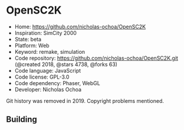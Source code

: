 # OpenSC2K

- Home: https://github.com/nicholas-ochoa/OpenSC2K
- Inspiration: SimCity 2000
- State: beta
- Platform: Web
- Keyword: remake, simulation
- Code repository: https://github.com/nicholas-ochoa/OpenSC2K.git (@created 2018, @stars 4738, @forks 63)
- Code language: JavaScript
- Code license: GPL-3.0
- Code dependency: Phaser, WebGL
- Developer: Nicholas Ochoa

Git history was removed in 2019. Copyright problems mentioned.

## Building
